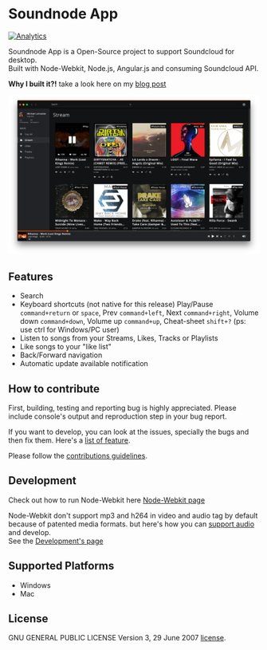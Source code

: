 Soundnode App
============

[![Analytics](https://ga-beacon.appspot.com/UA-50973331-1/soundnode-app/readme)](https://github.com/igrigorik/ga-beacon)

Soundnode App is a Open-Source project to support Soundcloud for desktop. <br>
Built with Node-Webkit, Node.js, Angular.js and consuming Soundcloud API.

**Why I built it?!** take a look here on my [blog post](http://www.bymichaellancaster.com/blog/soundnode-soundcloud-for-desktop-dev-release/)

![alt tag](https://raw.githubusercontent.com/Soundnode/soundnode-app/master/Soundnode-app.png)

## Features

- Search
- Keyboard shortcuts (not native for this release)
Play/Pause `command+return` or `space`, Prev `command+left`, Next `command+right`, Volume down `command+down`, Volume up `command+up`, Cheat-sheet `shift+?` (ps: use ctrl for Windows/PC user)
- Listen to songs from your Streams, Likes, Tracks or Playlists
- Like songs to your "like list"
- Back/Forward navigation
- Automatic update available notification

## How to contribute

First, building, testing and reporting bug is highly appreciated. Please include console's output and reproduction step in your bug report.

If you want to develop, you can look at the issues, specially the bugs and then fix them.
Here's a [list of feature](https://github.com/Soundnode/soundnode-app/issues?state=open).

Please follow the [contributions guidelines](https://github.com/Soundnode/soundnode-app/blob/master/CONTRIBUTING.md).

## Development

Check out how to run Node-Webkit here [Node-Webkit page](https://github.com/rogerwang/node-webkit/wiki/How-to-run-apps)

Node-Webkit don't support mp3 and h264 in video and audio tag by default because of patented media formats.
but here's how you can [support audio](https://github.com/Soundnode/soundnode-app/wiki/Support-mp3-and-h264-in-video-and-audio-tag) and develop.
<br>
See the [Development's page](https://github.com/Soundnode/soundnode-app/wiki/Development)

## Supported Platforms

- Windows
- Mac

## License

GNU GENERAL PUBLIC LICENSE Version 3, 29 June 2007 [license](https://github.com/Soundnode/soundnode-app/blob/master/LICENSE.md).
